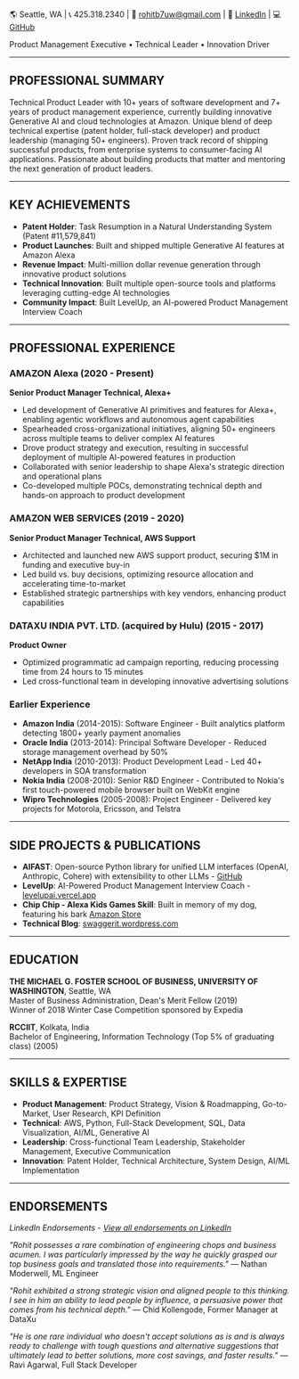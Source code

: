 🌎 Seattle, WA | 📞 425.318.2340 | 📧 rohitb7uw@gmail.com | 👔 [LinkedIn](https://www.linkedin.com/in/rohitbhattacharjee/) | 💻 [GitHub](https://github.com/OddballInnovator)

Product Management Executive • Technical Leader • Innovation Driver

---

## PROFESSIONAL SUMMARY
Technical Product Leader with 10+ years of software development and 7+ years of product management experience, currently building innovative Generative AI and cloud technologies at Amazon. Unique blend of deep technical expertise (patent holder, full-stack developer) and product leadership (managing 50+ engineers). Proven track record of shipping successful products, from enterprise systems to consumer-facing AI applications. Passionate about building products that matter and mentoring the next generation of product leaders.

---

## KEY ACHIEVEMENTS
- **Patent Holder**: Task Resumption in a Natural Understanding System (Patent #11,579,841)
- **Product Launches**: Built and shipped multiple Generative AI features at Amazon Alexa
- **Revenue Impact**: Multi-million dollar revenue generation through innovative product solutions
- **Technical Innovation**: Built multiple open-source tools and platforms leveraging cutting-edge AI technologies
- **Community Impact**: Built LevelUp, an AI-powered Product Management Interview Coach

---

## PROFESSIONAL EXPERIENCE

### AMAZON Alexa (2020 - Present)
**Senior Product Manager Technical, Alexa+**
- Led development of Generative AI primitives and features for Alexa+, enabling agentic workflows and autonomous agent capabilities
- Spearheaded cross-organizational initiatives, aligning 50+ engineers across multiple teams to deliver complex AI features
- Drove product strategy and execution, resulting in successful deployment of multiple AI-powered features in production
- Collaborated with senior leadership to shape Alexa's strategic direction and operational plans
- Co-developed multiple POCs, demonstrating technical depth and hands-on approach to product development

### AMAZON WEB SERVICES (2019 - 2020)
**Senior Product Manager Technical, AWS Support**
- Architected and launched new AWS support product, securing $1M in funding and executive buy-in
- Led build vs. buy decisions, optimizing resource allocation and accelerating time-to-market
- Established strategic partnerships with key vendors, enhancing product capabilities

### DATAXU INDIA PVT. LTD. (acquired by Hulu) (2015 - 2017)
**Product Owner**
- Optimized programmatic ad campaign reporting, reducing processing time from 24 hours to 15 minutes
- Led cross-functional team in developing innovative advertising solutions

### Earlier Experience
- **Amazon India** (2014-2015): Software Engineer - Built analytics platform detecting 1800+ yearly payment anomalies
- **Oracle India** (2013-2014): Principal Software Developer - Reduced storage management overhead by 50%
- **NetApp India** (2010-2013): Product Development Lead - Led 40+ developers in SOA transformation
- **Nokia India** (2008-2010): Senior R&D Engineer - Contributed to Nokia's first touch-powered mobile browser built on WebKit engine
- **Wipro Technologies** (2005-2008): Project Engineer - Delivered key projects for Motorola, Ericsson, and Telstra

---

## SIDE PROJECTS & PUBLICATIONS
- **AIFAST**: Open-source Python library for unified LLM interfaces (OpenAI, Anthropic, Cohere) with extensibility to other LLMs - [GitHub](https://github.com/OddballInnovator/AIFAST)
- **LevelUp**: AI-Powered Product Management Interview Coach - [levelupai.vercel.app](https://levelupai.vercel.app/)
- **Chip Chip - Alexa Kids Games Skill**: Built in memory of my dog, featuring his bark [Amazon Store](https://www.amazon.com/dp/B08K2MJBYW/)
- **Technical Blog**: [swaggerit.wordpress.com](https://swaggerit.wordpress.com/)

---

## EDUCATION
**THE MICHAEL G. FOSTER SCHOOL OF BUSINESS, UNIVERSITY OF WASHINGTON**, Seattle, WA  
Master of Business Administration, Dean's Merit Fellow (2019)  
Winner of 2018 Winter Case Competition sponsored by Expedia

**RCCIIT**, Kolkata, India  
Bachelor of Engineering, Information Technology (Top 5% of graduating class) (2005)

---

## SKILLS & EXPERTISE
- **Product Management**: Product Strategy, Vision & Roadmapping, Go-to-Market, User Research, KPI Definition
- **Technical**: AWS, Python, Full-Stack Development, SQL, Data Visualization, AI/ML, Generative AI
- **Leadership**: Cross-functional Team Leadership, Stakeholder Management, Executive Communication
- **Innovation**: Patent Holder, Technical Architecture, System Design, AI/ML Implementation

---

## ENDORSEMENTS
*LinkedIn Endorsements - [View all endorsements on LinkedIn](https://www.linkedin.com/in/rohitbhattacharjee/)*

*"Rohit possesses a rare combination of engineering chops and business acumen. I was particularly impressed by the way he quickly grasped our top business goals and translated those into requirements."* — Nathan Moderwell, ML Engineer

*"Rohit exhibited a strong strategic vision and aligned people to this thinking. I see in him an ability to lead people by influence, a persuasive power that comes from his technical depth."* — Chid Kollengode, Former Manager at DataXu

*"He is one rare individual who doesn't accept solutions as is and is always ready to challenge with tough questions and alternative suggestions that ultimately lead to better solutions, more cost savings, and faster results."* — Ravi Agarwal, Full Stack Developer
